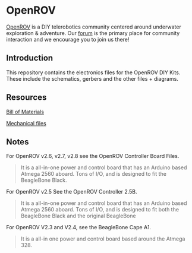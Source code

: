 OpenROV
================
[OpenROV](http://openrov.com/) is a DIY telerobotics community centered around underwater exploration & adventure. Our [forum](https://forum.openrov.com/) is the primary place for community interaction and we encourage you to join us there!

Introduction
-------
This repository contains the electronics files for the OpenROV DIY Kits. These include the schematics, gerbers and the other files + diagrams.

Resources
-------
[Bill of Materials](https://docs.google.com/spreadsheet/ccc?key=0Avf6fUwp9B3kdF9YQWxBTnZjZEVGZVQwY25EbnVyREE&usp=sharing)

[Mechanical files](https://github.com/OpenROV/openrov-hardware)

Notes
-------
For OpenROV v2.6, v2.7, v2.8 see the OpenROV Controller Board Files.
  >It is a all-in-one power and control board that has an Arduino based Atmega 2560 aboard. Tons of I/O, and is designed to fit the BeagleBone Black.

For OpenROV v2.5 See the OpenROV Controller 2.5B. 
  >It is a all-in-one power and control board that has an Arduino based Atmega 2560 aboard. Tons of I/O, and is designed to fit both the BeagleBone Black and the original BeagleBone

For OpenROV V2.3 and V2.4, see the BeagleBone Cape A1. 
  >It is a all-in one power and control board based around the Atmega 328.
